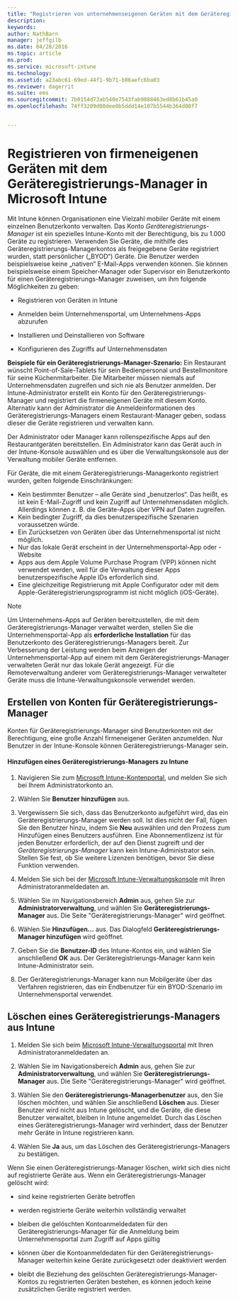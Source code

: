 ```yaml
---
title: "Registrieren von unternehmenseigenen Geräten mit dem Geräteregistrierungs-Manager | Microsoft Intune"
description: 
keywords: 
author: NathBarn
manager: jeffgilb
ms.date: 04/28/2016
ms.topic: article
ms.prod: 
ms.service: microsoft-intune
ms.technology: 
ms.assetid: a23abc61-69ed-44f1-9b71-b86aefc6ba03
ms.reviewer: dagerrit
ms.suite: ems
ms.sourcegitcommit: 7b0154d73ab540e7543fab9088463ed8b61b45a0
ms.openlocfilehash: 74ff3209d00dee0b5ddd14e107b5544b364d08f7


---
```



# Registrieren von firmeneigenen Geräten mit dem Geräteregistrierungs-Manager in Microsoft Intune
Mit Intune können Organisationen eine Vielzahl mobiler Geräte mit einem einzelnen Benutzerkonto verwalten. Das Konto *Geräteregistrierungs-Manager* ist ein spezielles Intune-Konto mit der Berechtigung, bis zu 1.000 Geräte zu registrieren. Verwenden Sie Geräte, die mithilfe des Geräteregistrierungs-Managerkontos als freigegebene Geräte registriert wurden, statt persönlicher („BYOD“) Geräte. Die Benutzer werden beispielsweise keine „nativen“ E-Mail-Apps verwenden können. Sie können beispielsweise einem Speicher-Manager oder Supervisor ein Benutzerkonto für einen Geräteregistrierungs-Manager zuweisen, um ihm folgende Möglichkeiten zu geben:

-   Registrieren von Geräten in Intune

-   Anmelden beim Unternehmensportal, um Unternehmens-Apps abzurufen

-   Installieren und Deinstallieren von Software

-   Konfigurieren des Zugriffs auf Unternehmensdaten


**Beispiele für ein Geräteregistrierungs-Manager-Szenario:** Ein Restaurant wünscht Point-of-Sale-Tablets für sein Bedienpersonal und Bestellmonitore für seine Küchenmitarbeiter. Die Mitarbeiter müssen niemals auf Unternehmensdaten zugreifen und sich nie als Benutzer anmelden. Der Intune-Administrator erstellt ein Konto für den Geräteregistrierungs-Manager und registriert die firmeneigenen Geräte mit diesem Konto. Alternativ kann der Administrator die Anmeldeinformationen des Geräteregistrierungs-Managers einem Restaurant-Manager geben, sodass dieser die Geräte registrieren und verwalten kann.

Der Administrator oder Manager kann rollenspezifische Apps auf den Restaurantgeräten bereitstellen. Ein Administrator kann das Gerät auch in der Intune-Konsole auswählen und es über die Verwaltungskonsole aus der Verwaltung mobiler Geräte entfernen.

Für Geräte, die mit einem Geräteregistrierungs-Managerkonto registriert wurden, gelten folgende Einschränkungen:
  - Kein bestimmter Benutzer – alle Geräte sind „benutzerlos“. Das heißt, es ist kein E-Mail-Zugriff und kein Zugriff auf Unternehmensdaten möglich. Allerdings können z. B. die Geräte-Apps über VPN auf Daten zugreifen.
  - Kein bedingter Zugriff, da dies benutzerspezifische Szenarien voraussetzen würde.
  - Ein Zurücksetzen von Geräten über das Unternehmensportal ist nicht möglich.
  - Nur das lokale Gerät erscheint in der Unternehmensportal-App oder -Website
  - Apps aus dem Apple Volume Purchase Program (VPP) können nicht verwendet werden, weil für die Verwaltung dieser Apps benutzerspezifische Apple IDs erforderlich sind.
  - Eine gleichzeitige Registrierung mit Apple Configurator oder mit dem Apple-Geräteregistrierungsprogramm ist nicht möglich (iOS-Geräte).

> [!NOTE]
> Um Unternehmens-Apps auf Geräten bereitzustellen, die mit dem Geräteregistrierungs-Manager verwaltet werden, stellen Sie die Unternehmensportal-App als **erforderliche Installation** für das Benutzerkonto des Geräteregistrierungs-Managers bereit.
> Zur Verbesserung der Leistung werden beim Anzeigen der Unternehmensportal-App auf einem mit dem Geräteregistrierungs-Manager verwalteten Gerät nur das lokale Gerät angezeigt. Für die Remoteverwaltung anderer vom Geräteregistrierungs-Manager verwalteter Geräte muss die Intune-Verwaltungskonsole verwendet werden.

## Erstellen von Konten für Geräteregistrierungs-Manager
Konten für Geräteregistrierungs-Manager sind Benutzerkonten mit der Berechtigung, eine große Anzahl firmeneigener Geräten anzumelden. Nur Benutzer in der Intune-Konsole können Geräteregistrierungs-Manager sein.

#### Hinzufügen eines Geräteregistrierungs-Managers zu Intune

1.  Navigieren Sie zum [Microsoft Intune-Kontenportal](http://go.microsoft.com/fwlink/?LinkId=698854), und melden Sie sich bei Ihrem Administratorkonto an.

2.  Wählen Sie **Benutzer hinzufügen** aus.

3.  Vergewissern Sie sich, dass das Benutzerkonto aufgeführt wird, das ein Geräteregistrierungs-Manager werden soll. Ist dies nicht der Fall, fügen Sie den Benutzer hinzu, indem Sie **Neu** auswählen und den Prozess zum Hinzufügen eines Benutzers ausführen. Eine Abonnementlizenz ist für jeden Benutzer erforderlich, der auf den Dienst zugreift und der *Geräteregistrierungs-Manager* kann kein Intune-Administrator sein. Stellen Sie fest, ob Sie weitere Lizenzen benötigen, bevor Sie diese Funktion verwenden.

4.  Melden Sie sich bei der [Microsoft Intune-Verwaltungskonsole](http://manage.microsoft.com) mit Ihren Administratoranmeldedaten an.

5.  Wählen Sie im Navigationsbereich **Admin** aus, gehen Sie zur **Administratorverwaltung**, und wählen Sie **Geräteregistrierungs-Manager** aus. Die Seite "Geräteregistrierungs-Manager" wird geöffnet.

6.  Wählen Sie **Hinzufügen…** aus. Das Dialogfeld **Geräteregistrierungs-Manager hinzufügen** wird geöffnet.

7.  Geben Sie die **Benutzer-ID** des Intune-Kontos ein, und wählen Sie anschließend **OK** aus. Der Geräteregistrierungs-Manager kann kein Intune-Administrator sein.

8.  Der Geräteregistrierungs-Manager kann nun Mobilgeräte über das Verfahren registrieren, das ein Endbenutzer für ein BYOD-Szenario im Unternehmensportal verwendet.

## Löschen eines Geräteregistrierungs-Managers aus Intune

1.  Melden Sie sich beim [Microsoft Intune-Verwaltungsportal](http://manage.microsoft.com) mit Ihren Administratoranmeldedaten an.

2.  Wählen Sie im Navigationsbereich **Admin** aus, gehen Sie zur **Administratorverwaltung**, und wählen Sie **Geräteregistrierungs-Manager** aus. Die Seite "Geräteregistrierungs-Manager" wird geöffnet.

3.  Wählen Sie den **Geräteregistrierungs-Managerbenutzer** aus, den Sie löschen möchten, und wählen Sie anschließend **Löschen** aus. Dieser Benutzer wird nicht aus Intune gelöscht, und die Geräte, die diese Benutzer verwaltet, bleiben in Intune angemeldet. Durch das Löschen eines Geräteregistrierungs-Manager wird verhindert, dass der Benutzer mehr Geräte in Intune registrieren kann.

4.  Wählen Sie **Ja** aus, um das Löschen des Geräteregistrierungs-Managers zu bestätigen.

Wenn Sie einen Geräteregistrierungs-Manager löschen, wirkt sich dies nicht auf registrierte Geräte aus. Wenn ein Geräteregistrierungs-Manager gelöscht wird:

-   sind keine registrierten Geräte betroffen

-   werden registrierte Geräte weiterhin vollständig verwaltet

-   bleiben die gelöschten Kontoanmeldedaten für den Geräteregistrierungs-Manager für die Anmeldung beim Unternehmensportal zum Zugriff auf Apps gültig

-   können über die Kontoanmeldedaten für den Geräteregistrierungs-Manager weiterhin keine Geräte zurückgesetzt oder deaktiviert werden

-   bleibt die Beziehung des gelöschten Geräteregistrierungs-Manager-Kontos zu registrierten Geräten bestehen, es können jedoch keine zusätzlichen Geräte registriert werden.


<!--HONumber=Jul16_HO2-->


